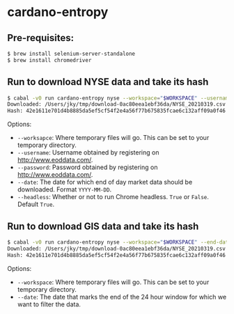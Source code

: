 # cardano-entropy

## Pre-requisites:

```bash
$ brew install selenium-server-standalone
$ brew install chromedriver
```

## Run to download NYSE data and take its hash

```bash
$ cabal -v0 run cardano-entropy nyse --workspace="$WORKSPACE" --username="$USERNAME" --password="$PASSWORD" --date="$DATE"
Downloaded: /Users/jky/tmp/download-0ac80eea1ebf36da/NYSE_20210319.csv
Hash: 42e1611e701d4b8885da5ef5cf54f2e4a56f77b675835fcae6c132aff09a0f46
```

Options:

* `--worksapce`: Where temporary files will go.  This can be set to your temporary directory.
* `--username`: Username obtained by registering on http://www.eoddata.com/.
* `--password`: Password obtained by registering on http://www.eoddata.com/.
* `--date`: The date for which end of day market data should be downloaded.  Format `YYYY-MM-DD`.
* `--headless`: Whether or not to run Chrome headless.  `True` or `False`.  Default `True`.

## Run to download GIS data and take its hash

```bash
$ cabal -v0 run cardano-entropy nyse --workspace="$WORKSPACE" --end-date="$DATE"
Downloaded: /Users/jky/tmp/download-0ac80eea1ebf36da/NYSE_20210319.csv
Hash: 42e1611e701d4b8885da5ef5cf54f2e4a56f77b675835fcae6c132aff09a0f46
```

Options:

* `--workspace`: Where temporary files will go.  This can be set to your temporary directory.
* `--date`: The date that marks the end of the 24 hour window for which we want to filter the data.

